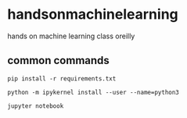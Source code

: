 # handsonmachinelearning
hands on machine learning class oreilly

## common commands
```shell
pip install -r requirements.txt
```

```shell
python -m ipykernel install --user --name=python3
```

```shell
jupyter notebook
```